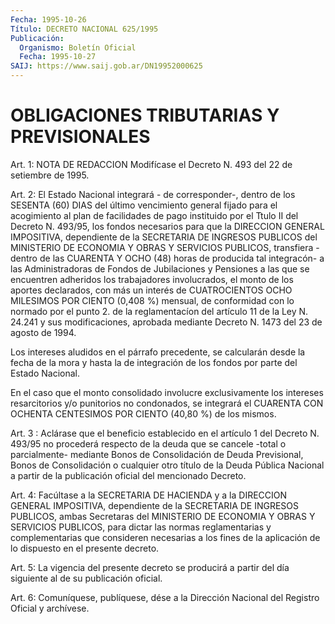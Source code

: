 ```yaml
---
Fecha: 1995-10-26
Título: DECRETO NACIONAL 625/1995
Publicación:
  Organismo: Boletín Oficial
  Fecha: 1995-10-27
SAIJ: https://www.saij.gob.ar/DN19952000625
---
```

# OBLIGACIONES TRIBUTARIAS Y PREVISIONALES

<a id="1"></a>
Art. 1: NOTA DE REDACCION Modifícase el Decreto N. 493 del 22 de setiembre de 1995.

<a id="2"></a>
Art. 2: El Estado  Nacional integrará - de corresponder-, dentro de los SESENTA (60) DIAS  del  último vencimiento general fijado para el acogimiento al plan de facilidades  de  pago  instituido por el Ttulo II del Decreto N. 493/95, los fondos necesarios  para  que la DIRECCION  GENERAL    IMPOSITIVA,  dependiente  de la SECRETARIA DE INGRESOS PUBLICOS del MINISTERIO DE ECONOMIA  Y OBRAS  Y  SERVICIOS PUBLICOS, transfiera -dentro de las CUARENTA Y OCHO (48) horas  de producida  tal  integracón- a  las  Administradoras  de Fondos de Jubilaciones  y  Pensiones  a las que se  encuentren adheridos  los trabajadores involucrados, el  monto de los aportes declarados, con más un interés de CUATROCIENTOS  OCHO  MILESIMOS POR CIENTO (0,408 %) mensual, de conformidad con lo  normado  por  el  punto 2. de la reglamentacíon del artículo 11 de la Ley N. 24.241 y sus modificaciones,  aprobada mediante Decreto N. 1473 del  23 de agosto de 1994.

Los  intereses  aludidos  en  el  párrafo precedente, se calcularán desde la fecha de la mora y hasta la  de  integración de los fondos por parte del Estado Nacional.

En  el caso que el monto consolidado involucre  exclusivamente  los intereses resarcitorios y/o  punitorios no condonados, se integrará el CUARENTA  CON  OCHENTA  CENTESIMOS  POR CIENTO (40,80  %) de los mismos.

<a id="3"></a>
Art. 3 : Aclárase que el beneficio establecido en el artículo 1 del Decreto N. 493/95 no procederá  respecto  de la deuda que se cancele -total  o parcialmente- mediante Bonos de Consolidación  de  Deuda Previsional,  Bonos  de Consolidación o cualquier otro título de la Deuda Pública Nacional  a  partir  de  la   publicación oficial del mencionado Decreto.

<a id="4"></a>
Art. 4: Facúltase a la SECRETARIA DE HACIENDA  y  a  la  DIRECCION GENERAL  IMPOSITIVA,    dependiente  de  la  SECRETARIA DE INGRESOS PUBLICOS, ambas Secretaras del MINISTERIO DE    ECONOMIA Y OBRAS Y SERVICIOS  PUBLICOS,  para  dictar  las  normas  reglamentarias  y complementarias  que  consideren  necesarias  a  los  fines  de  la aplicación de lo dispuesto en el presente  decreto.

<a id="5"></a>
Art. 5: La vigencia del presente decreto se producirá  a partir del día siguiente al de su publicación  oficial.

<a id="6"></a>
Art. 6: Comuníquese, publíquese, dése a la Dirección Nacional  del Registro  Oficial y archívese.